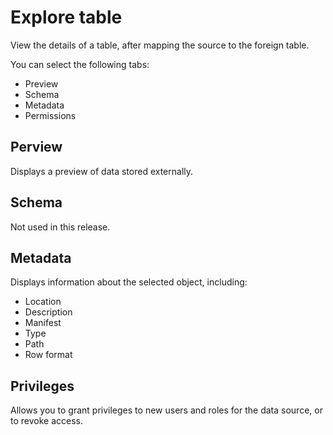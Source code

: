 # Explore table
View the details of a table, after mapping the source to the foreign table.

You can select the following tabs:

- Preview
- Schema
- Metadata
- Permissions

## Perview

Displays a preview of data stored externally.

## Schema

Not used in this release.

## Metadata
Displays information about the selected object, including:
- Location
- Description
- Manifest
- Type
- Path
- Row format

## Privileges

Allows you to grant privileges to new users and roles for the data source, or to revoke access. 